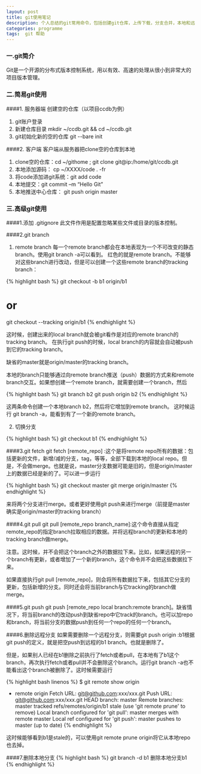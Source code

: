 ```yaml
---
layout: post
title: git使用笔记
description: 个人总结的git常用命令，包括创建git仓库，上传下载，分支合并，本地和远程操作等，不定期更新。
categories: programme
tags:  git 帮助
---
```


### 一.git简介
Git是一个开源的分布式版本控制系统，用以有效、高速的处理从很小到非常大的项目版本管理。

### 二.简易git使用
####1. 服务器端
创建空的仓库（以项目ccdb为例）

1. git账户登录
2. 新建仓库目录 mkdir ~/ccdb.git && cd ~/ccdb.git
3. git初始化新的空的仓库 git --bare init

####2. 客户端
客户端从服务器把clone空的仓库到本地

1. clone空的仓库：cd ~/githome ; git clone git@ip:/home/git/ccdb.git 
2. 本地添加源码： cp ~/XXXX/code . -fr
3. 将code添加进git系统：git add code
4. 本地提交：git commit –m “Hello Git”
5. 本地推送中心仓库： git push origin master 

### 三.高级git使用
####1.添加 .gitignore
此文件作用是配置忽略某些文件或目录的版本控制。

####2.git branch
1. remote branch
每一个remote branch都会在本地表现为一个不可改变的静态branch。使用git branch -a可以看到。
红色的就是remote branch。不能够对这些branch进行改动，但是可以创建一个这些remote branch的tracking branch：

{% highlight bash %}
git checkout -b b1 origin/b1
# or
git checkout --tracking origin/b1
{% endhighlight %}

这时候，创建出来的local branch就会被git看作是对应的remote branch的tracking branch。
在执行git push的时候，local branch的内容就会自动被push到它的tracking branch。

缺省的master就是origin/master的tracking branch。

本地的branch只能够通过向remote branch推送（push）数据的方式来和remote branch交互。如果想创建一个remote branch，就需要创建一个branch，然后

{% highlight bash %}
git branch b2
git push origin b2
{% endhighlight %}

这两条命令创建一个本地branch b2，然后将它增加到remote branch。
这时候运行 git branch -a，能看到有了一个新的remote branch。

2. 切换分支

{% highlight bash %}
git checkout b1
{% endhighlight %}

####3.git fetch
git fetch [remote_repo] :这个是将remote repo所有的数据：包括更新的文件，新增/减的分支，tag，等等，全部下载到本地的local repo。但是，不会做merge。也就是说，master分支数据可能是旧的，但是origin/master上的数据已经是新的了。可以进一步运行

{% highlight bash %}
git checkout master
git merge origin/master
{% endhighlight %}

来将两个分支进行merge。或者更好使用git push来进行merge（前提是master确实是origin/master的tracking branch）

####4.git pull
git pull [remote_repo branch_name]:这个命令直接从指定remote_repo的指定branch拉取相应的数据。并将远程branch的更新和本地的tracking branch做merge。

注意。这时候，并不会把这个branch之外的数据拉下来。比如，如果远程的另一个branch有更新，或者增加了一个新的branch，这个命令并不会把这些数据拉下来。

如果直接执行git pull [remote_repo]，则会将所有数据拉下来，包括其它分支的更新，包括新增的分支。同时还会将当前branch与它tracking的branch做merge。

####5.git push
git push [remote_repo local branch:remote branch]。缺省情况下，将当前branch的改动push到缺省repo中它track的branch。也可以加repo和branch，将当前分支的数据push到任何一个repo的任何一个branch。

####6.删除远程分支
如果需要删除一个远程分支，则需要git push origin :b1根据 git push的定义，就是把空push到远程的b1 branch。也就是删除了。

但是，如果别人已经在b1删除之前执行了fetch或者pull，在本地有了b1这个branch，再次执行fetch或者pull并不会删除这个branch。运行git branch -a也不能看出这个branch被删除了。这时候需要运行

{% highlight bash linenos %}
$ git remote show origin
* remote origin
  Fetch URL: git@github.com:xxx/xxx.git
  Push  URL: git@github.com:xxx/xxx.git
  HEAD branch: master
  Remote branches:
    master                 tracked
    refs/remotes/origin/b1 stale (use 'git remote prune' to remove)
  Local branch configured for 'git pull':
    master merges with remote master
  Local ref configured for 'git push':
    master pushes to master (up to date)
{% endhighlight %}

这时候能够看到b1是stale的，可以使用git remote prune origin将它从本地repo也去掉。

####7.删除本地分支
{% highlight bash %}
git branch -d b1  删除本地分支b1
{% endhighlight %}
